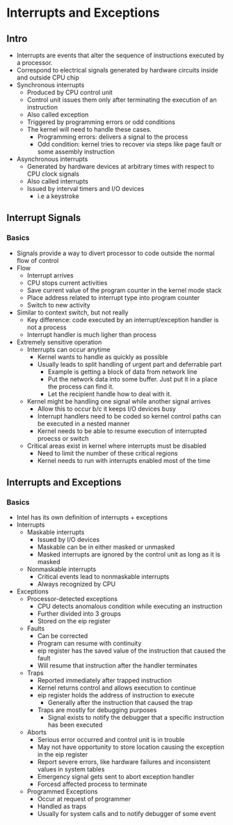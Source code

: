 # Interrupts and Exceptions

## Intro
* Interrupts are events that alter the sequence of instructions executed by a processor.
* Correspond to electrical signals generated by hardware circuits inside and outside CPU chip
* Synchronous interrupts
    * Produced by CPU control unit
    * Control unit issues them only after terminating the execution of an instruction
    * Also called exception
    * Triggered by programming errors or odd conditions 
    * The kernel will need to handle these cases.
        * Programming errors: delivers a signal to the process
        * Odd condition: kernel tries to recover via steps like page fault or some assembly instruction
* Asynchronous interrupts
    * Generated by hardware devices at arbitrary times with respect to CPU clock signals
    * Also called interrupts
    * Issued by interval timers and I/O devices
        * i.e a keystroke

## Interrupt Signals

### Basics
* Signals provide a way to divert processor to code outside the normal flow of control
* Flow
    * Interrupt arrives
    * CPU stops current activities
    * Save current value of the program counter in the kernel mode stack
    * Place address related to interrupt type into program counter
    * Switch to new activity
* Similar to context switch, but not really
    * Key difference: code executed by an interrupt/exception handler is not a process
    * Interrupt handler is much ligher than process
* Extremely sensitive operation
    * Interrupts can occur anytime
        * Kernel wants to handle as quickly as possible
        * Usually leads to split handling of urgent part and deferrable part
            * Example is getting a block of data from network line
            * Put the network data into some buffer. Just put it in a place the process can find it.
            * Let the recipient handle how to deal with it.
    * Kernel might be handling one signal while another signal arrives
        * Allow this to occur b/c it keeps I/O devices busy
        * Interrupt handlers need to be coded so kernel control paths can be executed in a nested manner
        * Kernel needs to be able to resume execution of interrupted proecss or switch
    * Critical areas exist in kernel where interrupts must be disabled
        * Need to limit the number of these critical regions
        * Kernel needs to run with interrupts enabled most of the time

## Interrupts and Exceptions

### Basics
* Intel has its own definition of interrupts + exceptions
* Interrupts
    * Maskable interrupts
        * Issued by I/O devices
        * Maskable can be in either masked or unmasked
        * Masked interrupts are ignored by the control unit as long as it is masked 
    * Nonmaskable interrupts
        * Critical events lead to nonmaskable interrupts
        * Always recognized by CPU
* Exceptions
    * Processor-detected exceptions
        * CPU detects anomalous condition while executing an instruction
        * Further divided into 3 groups
        * Stored on the eip register
    * Faults
        * Can be corrected
        * Program can resume with continuity
        * eip register has the saved value of the instruction that caused the fault
        * Will resume that instruction after the handler terminates
    * Traps
        * Reported immediately after trapped instruction
        * Kernel returns control and allows execution to continue
        * eip register holds the address of instruction to execute
            * Generally after the instruction that caused the trap
        * Traps are mostly for debugging purposes
            * Signal exists to notify the debugger that a specific instruction has been executed
    * Aborts
        * Serious error occurred and control unit is in trouble
        * May not have opportunity to store location causing the exception in the eip register
        * Report severe errors, like hardware failures and inconsistent values in system tables
        * Emergency signal gets sent to abort exception handler
        * Forcesd affected process to terminate
    * Programmed Exceptions
        * Occur at request of programmer
        * Handled as traps
        * Usually for system calls and to notify debugger of some event





